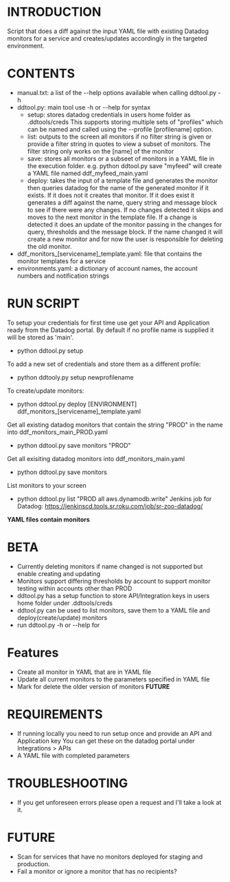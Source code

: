 INTRODUCTION
============
Script that does a diff against the input YAML file with existing Datadog monitors for a service and creates/updates accordingly 
in the targeted environment.


CONTENTS
========
- manual.txt: a list of the --help options available when calling ddtool.py -h
- ddtool.py: main tool use -h or --help for syntax
  - setup: stores datadog credentials in users home folder as .ddtools/creds
    This supports storing multiple sets of "profiles" which can be named and called
    using the --profile [profilename] option.
  - list: outputs to the screen all monitors if no filter string is given or provide a filter string
    in quotes to view a subset of monitors.  The filter string only works on the [name] of the monitor
  - save: stores all monitors or a subseet of monitors in a YAML file in the execution folder.
    e.g. python ddtool.py save "myfeed" will create a YAML file named ddf_myfeed_main.yaml
  - deploy: takes the input of a template file and generates the monitor then queries datadog for the
    name of the generated monitor if it exists.  If it does not it creates that monitor.  If it does exist
    it generates a diff against the name, query string and message block to see if there were any changes.
    If no changes detected it skips and moves to the next monitor in the template file.  If a change is
    detected it does an update of the monitor passing in the changes for query, thresholds and the message
    block.  If the name changed it will create a new monitor and for now the user is responsible for deleting
    the old monitor.
- ddf_monitors_[servicename]_template.yaml: file that contains the monitor templates for a service
- environments.yaml: a dictionary of account names, the account numbers and notification strings


RUN SCRIPT
==========
To setup your credentials for first time use get your API and Application ready from the Datadog portal.
By default if no profile name is supplied it will be stored as 'main'.
- python ddtool.py setup

To add a new set of credentials and store them as a different profile:
- python ddtooly.py setup newprofilename
   
To create/update monitors:
- python ddtool.py deploy [ENVIRONMENT] ddf_monitors_[servicename]_template.yaml

Get all existing datadog monitors that contain the string "PROD" in the name into ddf_monitors_main_PROD.yaml
- python ddtool.py save monitors "PROD"

Get all exisiting datadog monitors into ddf_monitors_main.yaml
- python ddtool.py save monitors

List monitors to your screen
- python ddtool.py list "PROD all aws.dynamodb.write"
Jenkins job for Datadog: https://jenkinscd.tools.sr.roku.com/job/sr-zoo-datadog/

**YAML files contain monitors**

BETA
=====
- Currently deleting monitors if name changed is not supported but enable creating and updating
- Monitors support differing thresholds by account to support monitor testing within accounts other than PROD
- ddtool.py has a setup function to store API/Integration keys in users home folder under .ddtools/creds
- ddtool.py can be used to list monitors, save them to a YAML file and deploy(create/update) monitors
- run ddtool.py -h or --help for 

Features
============
- Create all monitor in YAML that are in YAML file
- Update all current monitors to the parameters specified in YAML file
- Mark for delete the older version of monitors **FUTURE**

REQUIREMENTS
============
- If running locally you need to run setup once and provide an API and Application key
  You can get these on the datadog portal under Integrations > APIs
- A YAML file with completed parameters

TROUBLESHOOTING
===============
- If you get unforeseen errors please open a request and I'll take a look at it.


FUTURE
==============
- Scan for services that have no monitors deployed for staging and production.
- Fail a monitor or ignore a monitor that has no recipients?

